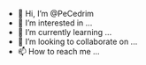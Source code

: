 - 👋 Hi, I’m @PeCedrim
- 👀 I’m interested in ...
- 🌱 I’m currently learning ...
- 💞️ I’m looking to collaborate on ...
- 📫 How to reach me ...

<!---
PeCedrim/PeCedrim is a ✨ special ✨ repository because its `README.md` (this file) appears on your GitHub profile.
You can click the Preview link to take a look at your changes.
--->
